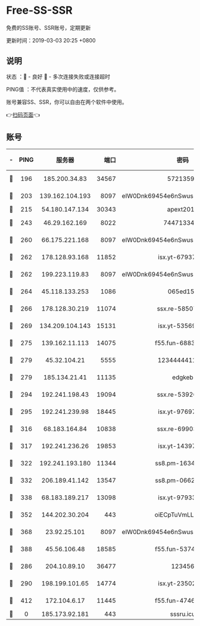 # Free-SS-SSR

免费的SS账号、SSR账号，定期更新

更新时间：2019-03-03 20:25 +0800

## 说明

状态     ：🙂 - 良好 🙁 - 多次连接失败或连接超时

PING值   ：不代表真实使用中的速度，仅供参考。

账号兼容SS、SSR，你可以自由在两个软件中使用。

👉[扫码页面](https://liesauer.github.io/free-ss-ssr.github.io/)👈

## 账号

|-|PING|服务器|端口|密码|加密方式|区域|
|:----:|:----:|:-----:|-----:|:----:|:----:|:----:|
|🙂|196|185.200.34.83|34567|57213592|aes-256-cfb|US|
|🙂|203|139.162.104.193|8097|eIW0Dnk69454e6nSwuspv9DmS201tQ0D|aes-256-cfb|JP|
|🙂|215|54.180.147.134|30343|apext2019|chacha20|KR|
|🙂|243|46.29.162.169|8022|7447133485|aes-256-cfb|RU|
|🙂|260|66.175.221.168|8097|eIW0Dnk69454e6nSwuspv9DmS201tQ0D|aes-256-cfb|US|
|🙂|262|178.128.93.168|11852|isx.yt-67937550|aes-256-cfb|SG|
|🙂|262|199.223.119.83|8097|eIW0Dnk69454e6nSwuspv9DmS201tQ0D|aes-256-cfb|US|
|🙂|264|45.118.133.253|1086|065ed15a|aes-256-cfb|SG|
|🙂|266|178.128.30.219|11074|ssx.re-58507780|aes-256-cfb|SG|
|🙂|269|134.209.104.143|15131|isx.yt-53569932|aes-256-cfb|SG|
|🙂|275|139.162.11.113|14075|f55.fun-68835122|aes-256-cfb|SG|
|🙂|279|45.32.104.21|5555|1234444411111|aes-256-cfb|SG|
|🙂|279|185.134.21.41|11135|edgkeb|aes-256-cfb|GB|
|🙂|294|192.241.198.43|19094|ssx.re-53926078|aes-256-cfb|US|
|🙂|295|192.241.239.98|18445|isx.yt-97697625|aes-256-cfb|US|
|🙂|316|68.183.164.84|10838|ssx.re-69903190|aes-256-cfb|US|
|🙂|317|192.241.236.26|19853|isx.yt-14397155|aes-256-cfb|US|
|🙂|322|192.241.193.180|11344|ss8.pm-16345934|aes-256-cfb|US|
|🙂|332|206.189.41.142|13547|ss8.pm-06627885|aes-256-cfb|SG|
|🙂|338|68.183.189.217|13098|isx.yt-97933263|aes-256-cfb|SG|
|🙂|352|144.202.30.204|443|oiECpTuVmLLxk4Ts|aes-256-cfb|US|
|🙂|368|23.92.25.101|8097|eIW0Dnk69454e6nSwuspv9DmS201tQ0D|aes-256-cfb|US|
|🙂|388|45.56.106.48|18585|f55.fun-53745027|aes-256-cfb|US|
|🙂|286|204.10.89.10|36477|123456|aes-256-cfb|US|
|🙂|290|198.199.101.65|14774|isx.yt-23502068|aes-256-cfb|US|
|🙂|412|172.104.6.17|11445|f55.fun-47466889|aes-256-cfb|US|
|🙁|0|185.173.92.181|443|sssru.icu|rc4-md5|RU|
